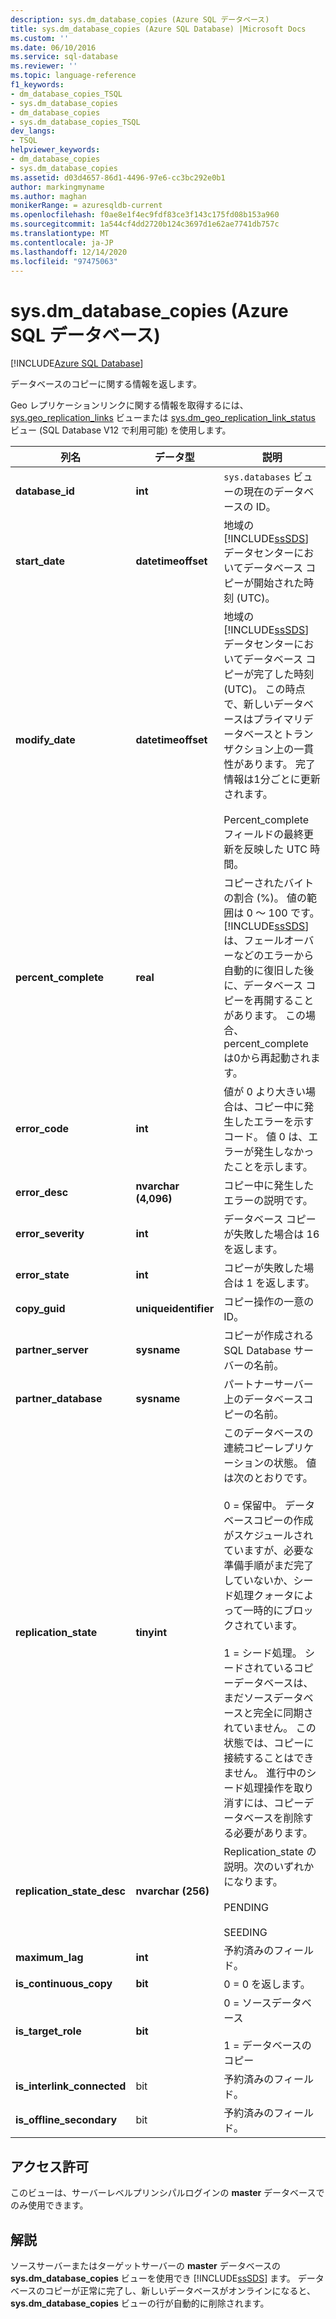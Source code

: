 ```yaml
---
description: sys.dm_database_copies (Azure SQL データベース)
title: sys.dm_database_copies (Azure SQL Database) |Microsoft Docs
ms.custom: ''
ms.date: 06/10/2016
ms.service: sql-database
ms.reviewer: ''
ms.topic: language-reference
f1_keywords:
- dm_database_copies_TSQL
- sys.dm_database_copies
- dm_database_copies
- sys.dm_database_copies_TSQL
dev_langs:
- TSQL
helpviewer_keywords:
- dm_database_copies
- sys.dm_database_copies
ms.assetid: d03d4657-86d1-4496-97e6-cc3bc292e0b1
author: markingmyname
ms.author: maghan
monikerRange: = azuresqldb-current
ms.openlocfilehash: f0ae8e1f4ec9fdf83ce3f143c175fd08b153a960
ms.sourcegitcommit: 1a544cf4dd2720b124c3697d1e62ae7741db757c
ms.translationtype: MT
ms.contentlocale: ja-JP
ms.lasthandoff: 12/14/2020
ms.locfileid: "97475063"
---
```

# <a name="sysdm_database_copies-azure-sql-database"></a>sys.dm_database_copies (Azure SQL データベース)
[!INCLUDE[Azure SQL Database](../../includes/applies-to-version/asdb.md)]

  データベースのコピーに関する情報を返します。  
  
Geo レプリケーションリンクに関する情報を取得するには、 [sys.geo_replication_links](../../relational-databases/system-dynamic-management-views/sys-geo-replication-links-azure-sql-database.md) ビューまたは [sys.dm_geo_replication_link_status](../../relational-databases/system-dynamic-management-views/sys-dm-geo-replication-link-status-azure-sql-database.md) ビュー (SQL Database V12 で利用可能) を使用します。
  
  
|列名|データ型|説明|  
|-----------------|---------------|-----------------|  
|**database_id**|**int**|`sys.databases` ビューの現在のデータベースの ID。|  
|**start_date**|**datetimeoffset**|地域の [!INCLUDE[ssSDS](../../includes/sssds-md.md)] データセンターにおいてデータベース コピーが開始された時刻 (UTC)。|  
|**modify_date**|**datetimeoffset**|地域の [!INCLUDE[ssSDS](../../includes/sssds-md.md)] データセンターにおいてデータベース コピーが完了した時刻 (UTC)。 この時点で、新しいデータベースはプライマリデータベースとトランザクション上の一貫性があります。 完了情報は1分ごとに更新されます。<br /><br />Percent_complete フィールドの最終更新を反映した UTC 時間。|  
|**percent_complete**|**real**|コピーされたバイトの割合 (%)。 値の範囲は 0 ～ 100 です。 [!INCLUDE[ssSDS](../../includes/sssds-md.md)] は、フェールオーバーなどのエラーから自動的に復旧した後に、データベース コピーを再開することがあります。 この場合、percent_complete は0から再起動されます。|  
|**error_code**|**int**|値が 0 より大きい場合は、コピー中に発生したエラーを示すコード。 値 0 は、エラーが発生しなかったことを示します。|  
|**error_desc**|**nvarchar (4,096)**|コピー中に発生したエラーの説明です。|  
|**error_severity**|**int**|データベース コピーが失敗した場合は 16 を返します。|  
|**error_state**|**int**|コピーが失敗した場合は 1 を返します。|  
|**copy_guid**|**uniqueidentifier**|コピー操作の一意の ID。|  
|**partner_server**|**sysname**|コピーが作成される SQL Database サーバーの名前。|  
|**partner_database**|**sysname**|パートナーサーバー上のデータベースコピーの名前。|  
|**replication_state**|**tinyint**|このデータベースの連続コピーレプリケーションの状態。 値は次のとおりです。<br /><br /> 0 = 保留中。 データベースコピーの作成がスケジュールされていますが、必要な準備手順がまだ完了していないか、シード処理クォータによって一時的にブロックされています。<br /><br /> 1 = シード処理。 シードされているコピーデータベースは、まだソースデータベースと完全に同期されていません。 この状態では、コピーに接続することはできません。 進行中のシード処理操作を取り消すには、コピーデータベースを削除する必要があります。|  
|**replication_state_desc**|**nvarchar (256)**|Replication_state の説明。次のいずれかになります。<br /><br /> PENDING<br /><br /> SEEDING<br />|  
|**maximum_lag**|**int**|予約済みのフィールド。|  
|**is_continuous_copy**|**bit**|0 = 0 を返します。|  
|**is_target_role**|**bit**|0 = ソースデータベース<br /><br /> 1 = データベースのコピー|  
|**is_interlink_connected**|bit|予約済みのフィールド。|  
|**is_offline_secondary**|bit|予約済みのフィールド。|  
  
## <a name="permissions"></a>アクセス許可  
 このビューは、サーバーレベルプリンシパルログインの **master** データベースでのみ使用できます。  
  
## <a name="remarks"></a>解説  
 ソースサーバーまたはターゲットサーバーの **master** データベースの **sys.dm_database_copies** ビューを使用でき [!INCLUDE[ssSDS](../../includes/sssds-md.md)] ます。 データベースのコピーが正常に完了し、新しいデータベースがオンラインになると、 **sys.dm_database_copies** ビューの行が自動的に削除されます。  
  
  

